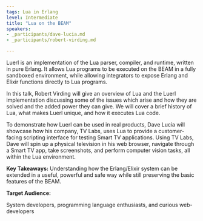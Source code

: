 ```yaml
---
tags: Lua in Erlang
level: Intermediate
title: "Lua on the BEAM"
speakers: 
- _participants/dave-lucia.md
- _participants/robert-virding.md

---
```

Luerl is an implementation of the Lua parser, compiler, and runtime, written in pure Erlang. It allows Lua programs to be executed on the BEAM in a fully sandboxed environment, while allowing integrators to expose Erlang and Elixir functions directly to Lua programs.

In this talk, Robert Virding will give an overview of Lua and the Luerl implementation discussing some of the issues which arise and how they are solved and the added power they can give. We will cover a brief history of Lua, what makes Luerl unique, and how it executes Lua code.

To demonstrate how Luerl can be used in real products, Dave Lucia will showcase how his company, TV Labs, uses Lua to provide a customer-facing scripting interface for testing Smart TV applications. Using TV Labs, Dave will spin up a physical television in his web browser, navigate through a Smart TV app, take screenshots, and perform computer vision tasks, all within the Lua environment. 


**Key Takeaways:**
Understanding how the Erlang/Elixir system can be extended in a useful, powerful and safe way while still preserving the basic features of the BEAM.



**Target Audience:**

System developers, programming language enthusiasts, and curious web-developers


